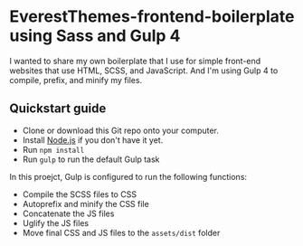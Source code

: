 # EverestThemes-frontend-boilerplate using Sass and Gulp 4


I wanted to share my own boilerplate that I use for simple front-end websites that use HTML, SCSS, and JavaScript. And I'm using Gulp 4 to compile, prefix, and minify my files.


## Quickstart guide

* Clone or download this Git repo onto your computer.
* Install [Node.js](https://nodejs.org/en/) if you don't have it yet.
* Run `npm install`
* Run `gulp` to run the default Gulp task

In this proejct, Gulp is configured to run the following functions:

* Compile the SCSS files to CSS
* Autoprefix and minify the CSS file
* Concatenate the JS files
* Uglify the JS files
* Move final CSS and JS files to the `assets/dist` folder
